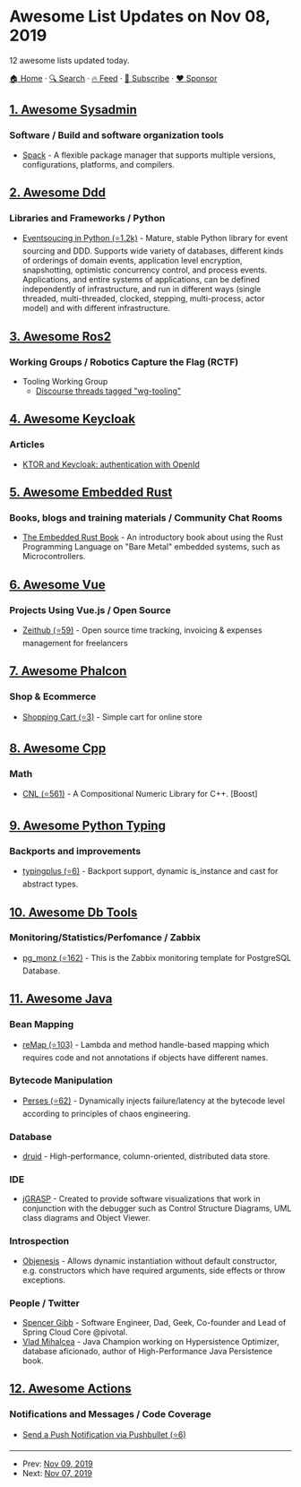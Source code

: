 # Awesome List Updates on Nov 08, 2019

12 awesome lists updated today.

[🏠 Home](/README.md) · [🔍 Search](https://www.trackawesomelist.com/search/) · [🔥 Feed](https://www.trackawesomelist.com/rss.xml) · [📮 Subscribe](https://trackawesomelist.us17.list-manage.com/subscribe?u=d2f0117aa829c83a63ec63c2f&id=36a103854c) · [❤️  Sponsor](https://github.com/sponsors/theowenyoung)



## [1. Awesome Sysadmin](/content/awesome-foss/awesome-sysadmin/README.md)

### Software / Build and software organization tools

*   [Spack](https://spack.io/) - A flexible package manager that supports multiple versions, configurations, platforms, and compilers.

## [2. Awesome Ddd](/content/heynickc/awesome-ddd/README.md)

### Libraries and Frameworks / Python

*   [Eventsoucing in Python (⭐1.2k)](https://github.com/johnbywater/eventsourcing) - Mature, stable Python library for event sourcing and DDD. Supports wide variety of databases, different kinds of orderings of domain events, application level encryption, snapshotting, optimistic concurrency control, and process events. Applications, and entire systems of applications, can be defined independently of infrastructure, and run in different ways (single threaded, multi-threaded, clocked, stepping, multi-process, actor model) and with different infrastructure.

## [3. Awesome Ros2](/content/fkromer/awesome-ros2/README.md)

### Working Groups / Robotics Capture the Flag (RCTF)

*   Tooling Working Group
    *   [Discourse threads tagged "wg-tooling"](https://discourse.ros.org/tags/wg-tooling)

## [4. Awesome Keycloak](/content/thomasdarimont/awesome-keycloak/README.md)

### Articles

*   [KTOR and Keycloak: authentication with OpenId](https://medium.com/slickteam/ktor-and-keycloak-authentication-with-openid-ecd415d7a62e)

## [5. Awesome Embedded Rust](/content/rust-embedded/awesome-embedded-rust/README.md)

### Books, blogs and training materials / Community Chat Rooms

*   [The Embedded Rust Book](https://rust-embedded.github.io/book/) - An introductory book about using the Rust Programming Language on "Bare Metal" embedded systems, such as Microcontrollers.

## [6. Awesome Vue](/content/vuejs/awesome-vue/README.md)

### Projects Using Vue.js / Open Source

*   [Zeithub (⭐59)](https://github.com/m0g/zeithub) - Open source time tracking, invoicing & expenses management for freelancers

## [7. Awesome Phalcon](/content/phalcon/awesome-phalcon/README.md)

### Shop & Ecommerce

*   [Shopping Cart (⭐3)](https://github.com/sinbadxiii/phalcon-cart) - Simple cart for online store

## [8. Awesome Cpp](/content/fffaraz/awesome-cpp/README.md)

### Math

*   [CNL (⭐561)](https://github.com/johnmcfarlane/cnl/) - A Compositional Numeric Library for C++. \[Boost]

## [9. Awesome Python Typing](/content/typeddjango/awesome-python-typing/README.md)

### Backports and improvements

*   [typingplus (⭐6)](https://github.com/contains-io/typingplus/) - Backport support, dynamic is\_instance and cast for abstract types.

## [10. Awesome Db Tools](/content/mgramin/awesome-db-tools/README.md)

### Monitoring/Statistics/Perfomance / Zabbix

*   [pg\_monz (⭐162)](https://github.com/pg-monz/pg_monz) - This is the Zabbix monitoring template for PostgreSQL Database.

## [11. Awesome Java](/content/akullpp/awesome-java/README.md)

### Bean Mapping

*   [reMap (⭐103)](https://github.com/remondis-it/remap) - Lambda and method handle-based mapping which requires code and not annotations if objects have different names.

### Bytecode Manipulation

*   [Perses (⭐62)](https://github.com/nicolasmanic/perses) - Dynamically injects failure/latency at the bytecode level according to principles of chaos engineering.

### Database

*   [druid](https://druid.apache.org) - High-performance, column-oriented, distributed data store.

### IDE

*   [jGRASP](https://www.jgrasp.org) - Created to provide software visualizations that work in conjunction with the debugger such as Control Structure Diagrams, UML class diagrams and Object Viewer.

### Introspection

*   [Objenesis](http://objenesis.org) - Allows dynamic instantiation without default constructor, e.g. constructors which have required arguments, side effects or throw exceptions.

### People / Twitter

*   [Spencer Gibb](https://twitter.com/spencerbgibb) - Software Engineer, Dad, Geek, Co-founder and Lead of Spring Cloud Core @pivotal.
*   [Vlad Mihalcea](https://twitter.com/vlad_mihalcea) - Java Champion working on Hypersistence Optimizer, database aficionado, author of High-Performance Java Persistence book.

## [12. Awesome Actions](/content/sdras/awesome-actions/README.md)

### Notifications and Messages / Code Coverage

*   [Send a Push Notification via Pushbullet (⭐6)](https://github.com/ShaunLWM/action-pushbullet)

---

- Prev: [Nov 09, 2019](/content/2019/11/09/README.md)
- Next: [Nov 07, 2019](/content/2019/11/07/README.md)